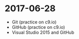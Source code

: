 # 2017-06-28 
- Git (practice on c9.io)
- GitHub (practice on c9.io)
- Visual Studio 2015 and GitHub
